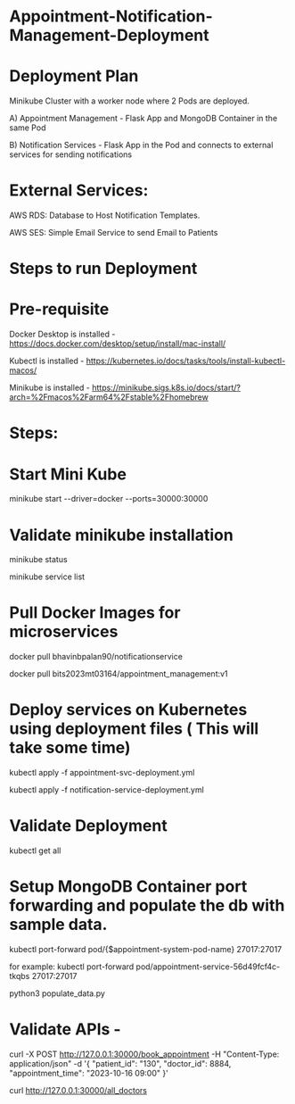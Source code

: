 # Appointment-Notification-Management-Deployment

# Deployment Plan
Minikube Cluster with a worker node where 2 Pods are deployed.

A) Appointment Management - Flask App and MongoDB Container in the same Pod

B) Notification Services - Flask App in the Pod and connects to external services for sending notifications

# External Services:

AWS RDS: Database to Host Notification Templates.

AWS SES: Simple Email Service to send Email to Patients


# Steps to run Deployment
 
# Pre-requisite 
Docker Desktop is installed - https://docs.docker.com/desktop/setup/install/mac-install/

Kubectl is installed - https://kubernetes.io/docs/tasks/tools/install-kubectl-macos/

Minikube is installed - https://minikube.sigs.k8s.io/docs/start/?arch=%2Fmacos%2Farm64%2Fstable%2Fhomebrew

# Steps:
 
# Start Mini Kube
minikube start --driver=docker --ports=30000:30000

# Validate minikube installation
minikube status

minikube service list 

# Pull Docker Images for microservices

docker pull bhavinbpalan90/notificationservice 

docker pull bits2023mt03164/appointment_management:v1

# Deploy services on Kubernetes using deployment files ( This will take some time)
kubectl apply -f appointment-svc-deployment.yml

kubectl apply -f notification-service-deployment.yml

# Validate Deployment
kubectl get all

# Setup MongoDB Container port forwarding and populate the db with sample data.
kubectl port-forward pod/{$appointment-system-pod-name} 27017:27017

for example: kubectl port-forward pod/appointment-service-56d49fcf4c-tkqbs 27017:27017

python3 populate_data.py

# Validate APIs -
curl -X POST http://127.0.0.1:30000/book_appointment -H "Content-Type: application/json"  -d '{ "patient_id": "130", "doctor_id": 8884, "appointment_time": "2023-10-16 09:00" }'

curl http://127.0.0.1:30000/all_doctors
